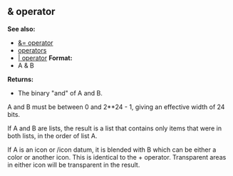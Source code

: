 ## & operator
**See also:**
+   [&= operator](/ref/operator/&=.md) 
+   [operators](/ref/operator.md) 
+   [\| operator](/ref/operator/%7C.md) <!-- -->
**Format:**
+   A & B
<!-- -->
**Returns:**
+   The binary \"and\" of A and B.


A and B must be between 0 and 2\*\*24 - 1, giving an effective
width of 24 bits. 

If A and B are lists, the result is a list
that contains only items that were in both lists, in the order of list
A. 

If A is an icon or /icon datum, it is blended with B which
can be either a color or another icon. This is identical to the +
operator. Transparent areas in either icon will be transparent in the
result.